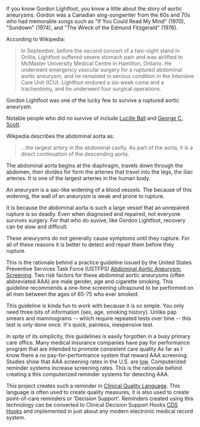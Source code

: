If you know Gordon Lightfoot, you know a little about the story of aortic aneurysms.  Gordon was a Canadian sing-songwriter from the 60s and 70s who had memorable songs such as "If You Could Read My Mind" (1970), "Sundown" (1974), and "The Wreck of the Edmund Fitzgerald" (1976). 

According to Wikipedia: 

>In September, before the second concert of a two-night stand in Orillia, Lightfoot suffered severe stomach pain and was airlifted to McMaster University Medical Centre in Hamilton, Ontario. He underwent emergency vascular surgery for a ruptured abdominal aortic aneurysm, and he remained in serious condition in the Intensive Care Unit (ICU). Lightfoot endured a six-week coma and a tracheotomy, and he underwent four surgical operations.

Gordon Lightfoot was one of the lucky few to survive a ruptured aortic aneurysm. 

Notable people who did no survive of include [Lucille Ball](https://en.wikipedia.org/wiki/Lucille_Ball#Death) and [George C. Scott](https://en.wikipedia.org/wiki/George_C._Scott). 

Wikpedia describes the abdominal aorta as:

>...the largest artery in the abdominal cavity. As part of the aorta, it is a direct continuation of the descending aorta.

The abdominal aorta begins at the diaphragm, travels down through the abdomen, then divides for form the arteries that travel into the legs, the iliac arteries. It is one of the largest arteries in the human body. 

An aneurysm is a sac-like widening of a blood vessels. The because of this widening, the wall of an aneurysm is weak and prone to rupture. 

It is because the abdominal aorta is such a large vessel that an unrepaired rupture is so deadly. Even when diagnosed and repaired, not everyone survives surgery. For that who do suvive, like Gordon Lightfoot, recovery can be slow and difficult.  

These aneurysms do not generally cause symptoms until they rupture. For all of these reasons it is better to detect  and repair them before they rupture. 

This is the rationale behind a practice guideline issued by the United States Preventive Services Task Force (USTFPS) [Abdominal Aortic Aneurysm: Screening](https://uspreventiveservicestaskforce.org/uspstf/recommendation/abdominal-aortic-aneurysm-screening). Two risk factors for these abdominal aortic aneurysms (often abbreviated AAA) are male gender, age and cigarette smoking. This guideline recommends a one-time screening ultrasound to be performed on all men between the ages of 65-75 who ever smoked. 

This guideline is kinda fun to work with because it is so simple. You only need three bits of information (sex, age, smoking history). Unlike pap smears and mammograms -- which require repeated tests over time -- this test is only done once. It's quick, painless, inexpensive test. 

In spite of its simplicity, this guidelines is easily forgotten in a busy primary care office. Many medical insurance companies have pay for performance program that are intended to promote consistent care quality As far as I know there a no pay-for-performance system that reward AAA screening. Studies show that AAA screening rates in the U.S. are [low](https://europepmc.org/article/MED/24507825). Computerized reminder systems increase screening rates. This is the rationale behind creating a this computerized reminder systems for detecting AAA. 

This project creates such a reminder in [Clinical Quality Language](https://cql.hl7.org/). This language is often used to create quality measures, it is also used to create point-of-care reminders or 'Decision Support'. Reminders created using this technology can be converted to Clinical Decision Support Hooks [CDS Hooks](https://cds-hooks.org/) and implemented in just about any modern electronic medical record system. 


